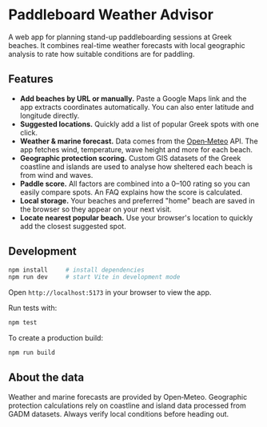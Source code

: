 # Paddleboard Weather Advisor

A web app for planning stand-up paddleboarding sessions at Greek beaches. It combines real-time weather forecasts with local geographic analysis to rate how suitable conditions are for paddling.

## Features

- **Add beaches by URL or manually.** Paste a Google Maps link and the app extracts coordinates automatically. You can also enter latitude and longitude directly.
- **Suggested locations.** Quickly add a list of popular Greek spots with one click.
- **Weather & marine forecast.** Data comes from the [Open‑Meteo](https://open-meteo.com/) API. The app fetches wind, temperature, wave height and more for each beach.
- **Geographic protection scoring.** Custom GIS datasets of the Greek coastline and islands are used to analyse how sheltered each beach is from wind and waves.
- **Paddle score.** All factors are combined into a 0–100 rating so you can easily compare spots. An FAQ explains how the score is calculated.
- **Local storage.** Your beaches and preferred "home" beach are saved in the browser so they appear on your next visit.
- **Locate nearest popular beach.** Use your browser's location to quickly add the closest suggested spot.

## Development

```bash
npm install     # install dependencies
npm run dev     # start Vite in development mode
```

Open `http://localhost:5173` in your browser to view the app.

Run tests with:

```bash
npm test
```

To create a production build:

```bash
npm run build
```

## About the data

Weather and marine forecasts are provided by Open‑Meteo. Geographic protection calculations rely on coastline and island data processed from GADM datasets. Always verify local conditions before heading out.
